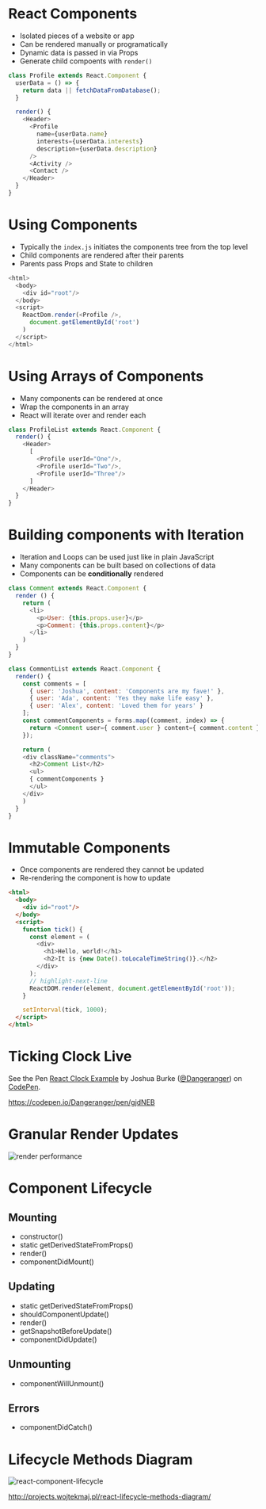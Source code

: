# React Components

* Isolated pieces of a website or app
* Can be rendered manually or programatically
* Dynamic data is passed in via Props
* Generate child compoents with `render()`

```javascript
class Profile extends React.Component {
  userData = () => {
    return data || fetchDataFromDatabase();
  }

  render() {
    <Header>
      <Profile
        name={userData.name}
        interests={userData.interests}
        description={userData.description}
      />
      <Activity />
      <Contact />
    </Header>
  }
}
```

# Using Components

* Typically the `index.js` initiates the components tree from the top level
* Child components are rendered after their parents
* Parents pass Props and State to children

```javascript
<html>
  <body>
    <div id="root"/>
  </body>
  <script>
    ReactDom.render(<Profile />,
      document.getElementById('root')
    )
  </script>
</html>
```

# Using Arrays of Components

* Many components can be rendered at once
* Wrap the components in an array
* React will iterate over and render each

```javascript
class ProfileList extends React.Component {
  render() {
    <Header>
      [
        <Profile userId="One"/>,
        <Profile userId="Two"/>,
        <Profile userId="Three"/>
      ]
    </Header>
  }
}
```

# Building components with Iteration

* Iteration and Loops can be used just like in plain JavaScript
* Many components can be built based on collections of data
* Components can be **conditionally** rendered

```js
class Comment extends React.Component {
  render () {
    return (
      <li>
        <p>User: {this.props.user}</p>
        <p>Comment: {this.props.content}</p>
      </li>
    )
  }
}

class CommentList extends React.Component {
  render() {
    const comments = [
      { user: 'Joshua', content: 'Components are my fave!' },
      { user: 'Ada', content: 'Yes they make life easy' },
      { user: 'Alex', content: 'Loved them for years' }
    ];
    const commentComponents = forms.map((comment, index) => {
      return <Comment user={ comment.user } content={ comment.content }/>
    });

    return (
    <div className="comments">
      <h2>Comment List</h2>
      <ul>
      { commentComponents }
      </ul>
    </div>
    )
  }
}
```

# Immutable Components

* Once components are rendered they cannot be updated
* Re-rendering the component is how to update

```html
<html>
  <body>
    <div id="root"/>
  </body>
  <script>
    function tick() {
      const element = (
        <div>
          <h1>Hello, world!</h1>
          <h2>It is {new Date().toLocaleTimeString()}.</h2>
        </div>
      );
      // highlight-next-line
      ReactDOM.render(element, document.getElementById('root'));
    }

    setInterval(tick, 1000);
  </script>
</html>
```


# Ticking Clock Live

<p data-height="265" data-theme-id="light" data-slug-hash="gjdNEB" data-default-tab="js,result" data-user="Dangeranger" data-pen-title="React Clock Example" class="codepen">See the Pen <a href="https://codepen.io/Dangeranger/pen/gjdNEB/">React Clock Example</a> by Joshua Burke (<a href="https://codepen.io/Dangeranger">@Dangeranger</a>) on <a href="https://codepen.io">CodePen</a>.</p>
<script async src="https://static.codepen.io/assets/embed/ei.js"></script>

<https://codepen.io/Dangeranger/pen/gjdNEB>

# Granular Render Updates

![render performance](/images/granular-dom-updates.gif)

# Component Lifecycle

## Mounting

  * constructor()
  * static getDerivedStateFromProps()
  * render()
  * componentDidMount()

## Updating

  * static getDerivedStateFromProps()
  * shouldComponentUpdate()
  * render()
  * getSnapshotBeforeUpdate()
  * componentDidUpdate()

## Unmounting

  * componentWillUnmount()

## Errors

  * componentDidCatch()

# Lifecycle Methods Diagram

![react-component-lifecycle](/images/react-component-lifecycle.png)

<http://projects.wojtekmaj.pl/react-lifecycle-methods-diagram/>
